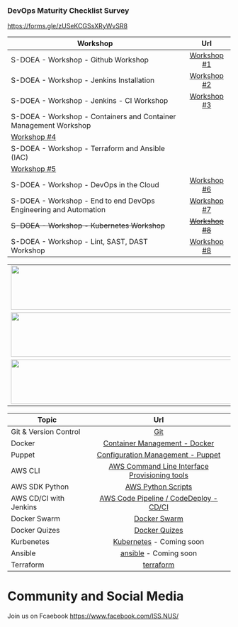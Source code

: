 ### DevOps Maturity Checklist Survey

https://forms.gle/zUSeKCGSsXRyWvSR8

| Workshop                                                         |                  Url                   |
| ---------------------------------------------------------------- | :------------------------------------: |
| S-DOEA - Workshop - Github Workshop                              | [Workshop #1](./workshop/workshop2.md) |
| S-DOEA - Workshop - Jenkins Installation                         | [Workshop #2](./workshop/workshop1.md) |
| S-DOEA - Workshop - Jenkins - CI Workshop                        | [Workshop #3](./workshop/workshop4.md) |
| S-DOEA - Workshop - Containers and Container Management Workshop | 
[Workshop #4](./workshop/workshop3.2.md) |
| S-DOEA - Workshop - Terraform and Ansible (IAC)     | 
[Workshop #5](./workshop/workshop5.md) |
| S-DOEA - Workshop - DevOps in the Cloud                          | [Workshop #6](./workshop/workshop6.md) |
| S-DOEA - Workshop - End to end DevOps Engineering and Automation | [Workshop #7](./workshop/workshop7.md) |
| ~~S-DOEA - Workshop - Kubernetes Workshop~~                          |    ~~[Workshop #8](./workshop/k8.md)~~     |
| S-DOEA - Workshop - Lint, SAST, DAST Workshop                    | [Workshop #8](./workshop/workshop9.md) |

<table>
    <tr>
        <td><img style="width:650px;height:100px; float: right;" src="./git.png"/></td>
        <td><img style="width:350px;height:100px; float: right;" src="./docker.png"/></td>
    </tr>
    <tr><td><img style="width:650px;height:100px; float: right;" src="./puppet.png"/></td>
        <td><img style="width:650px;height:100px; float: right;" src="./aws_code_deploy.png"/><td>
    </tr>
    <tr>    
        <td><img style="width:650px;height:100px; float: right;" src="./dockerswarm.png"/></td>
        <td><img style="width:650px;height:100px; float: right;" src="./Kubernetes.png"/></td>
    </tr>
</table>

| Topic                  |                                 Url                                 |
| ---------------------- | :-----------------------------------------------------------------: |
| Git & Version Control  |                       [Git](./git/README.md)                        |
| Docker                 |       [Container Management - Docker](./container/README.md)        |
| Puppet                 |       [Configuration Management - Puppet](./puppet/README.md)       |
| AWS CLI                | [AWS Command Line Interface Provisioning tools](./awscli/README.md) |
| AWS SDK Python         |               [AWS Python Scripts](./boto3/README.md)               |
| AWS CD/CI with Jenkins |  [AWS Code Pipeline / CodeDeploy - CD/CI](./cdci/NodeJS/README.md)  |
| Docker Swarm           |                  [Docker Swarm](./swarm/README.md)                  |
| Docker Quizes          |                 [Docker Quizes](./quizes/README.md)                 |
| Kurbenetes             |         [Kubernetes](./kubernetes/README.md) - Coming soon          |
| Ansible                |            [ansible](./ansible/README.md) - Coming soon             |
| Terraform              |                 [terraform](./terraform/README.md)                  |

# Community and Social Media

Join us on Fcaebook https://www.facebook.com/ISS.NUS/
